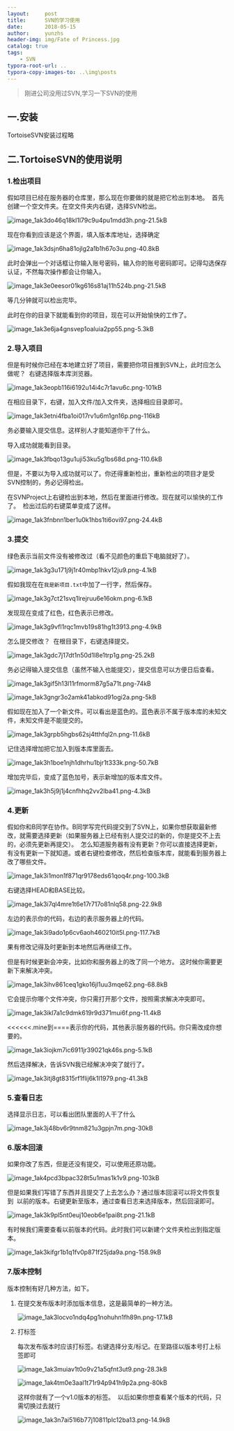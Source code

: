 ```yaml
---
layout:     post
title:      SVN的学习使用
date:       2018-05-15
author:     yunzhs
header-img: img/Fate of Princess.jpg
catalog: true
tags:
    - SVN
typora-root-url: ..
typora-copy-images-to: ..\img\posts
---
```


> 刚进公司没用过SVN,学习一下SVN的使用

## 一.安装

TortoiseSVN安装过程略

## 二.TortoiseSVN的使用说明

### 1.检出项目

假如项目已经在服务器的仓库里，那么现在你要做的就是把它检出到本地。  首先创建一个空文件夹。在空文件夹内右键，选择SVN检出。 

![image_1ak3do46q18kl1l79c9u4pu1mdd3h.png-21.5kB](http://static.zybuluo.com/maplejaw/bhxmcvqaj5uvtnqq5zj0yifa/image_1ak3do46q18kl1l79c9u4pu1mdd3h.png) 

现在你看到应该是这个界面，填入版本库地址，选择确定 

![image_1ak3dsjn6ha81ojlg2a1b1h67o3u.png-40.8kB](http://static.zybuluo.com/maplejaw/o6ior19stfrd22krosj5bkgx/image_1ak3dsjn6ha81ojlg2a1b1h67o3u.png)

 此时会弹出一个对话框让你输入账号密码，输入你的账号密码即可。记得勾选保存认证，不然每次操作都会让你输入。 

![image_1ak3e0eesor01kg616s81aj11h524b.png-21.5kB](http://static.zybuluo.com/maplejaw/cdrjyelwviuio4z28sc041kq/image_1ak3e0eesor01kg616s81aj11h524b.png) 

等几分钟就可以检出完毕。 

此时在你的目录下就能看到你的项目，现在可以开始愉快的工作了。 

![image_1ak3e6ja4gnsvep1oaluia2pp55.png-5.3kB](http://static.zybuluo.com/maplejaw/d4clvr1rggxgezrzoj0cce4p/image_1ak3e6ja4gnsvep1oaluia2pp55.png) 

### 2.导入项目

但是有时候你已经在本地建立好了项目，需要把你项目推到SVN上，此时应怎么做呢？  右键选择版本库浏览器。 

![image_1ak3eopb116i6192u14i4c7r1avu6c.png-101kB](http://static.zybuluo.com/maplejaw/yt0z77wxqrcl2b59mf2pfpn4/image_1ak3eopb116i6192u14i4c7r1avu6c.png) 

在相应目录下，右键，加入文件/加入文件夹，选择相应目录即可。 

![image_1ak3etni4fba1oi017rv1u6m1gn16p.png-116kB](http://static.zybuluo.com/maplejaw/8lhey8tb34uegp93oxxcmur5/image_1ak3etni4fba1oi017rv1u6m1gn16p.png)

务必要输入提交信息。这样别人才能知道你干了什么。 

导入成功就能看到目录。 

![image_1ak3fbqo13gu1uji53ku5g1bs68d.png-110.6kB](http://static.zybuluo.com/maplejaw/ydzg3vt7wnj4idd4o27hsbat/image_1ak3fbqo13gu1uji53ku5g1bs68d.png)

但是，不要以为导入成功就可以了。你还得重新检出，重新检出的项目才是受SVN控制的，务必记得检出。 

在SVNProject上右键检出到本地，然后在里面进行修改。现在就可以愉快的工作了。  检出过后的右键菜单变成了这样。 

![image_1ak3fnbnn1ber1u0k1hbs1ti6ovi97.png-24.4kB](http://static.zybuluo.com/maplejaw/wkhw0d256x1g02gucdrmq9f6/image_1ak3fnbnn1ber1u0k1hbs1ti6ovi97.png)   

### 3.提交

绿色表示当前文件没有被修改过（看不见颜色的重启下电脑就好了）。 

![image_1ak3g3u171j9j1r40mbp1hkv12ju9.png-4.1kB](http://static.zybuluo.com/maplejaw/317v3lmw005o65k36b7tzslv/image_1ak3g3u171j9j1r40mbp1hkv12ju9.png) 

假如我现在在`我是新项目.txt`中加了一行字，然后保存。 

![image_1ak3g7ct21svq1lrejruu6e16okm.png-6.1kB](http://static.zybuluo.com/maplejaw/vrfbh2s5ihf5id5xza47r9zx/image_1ak3g7ct21svq1lrejruu6e16okm.png) 

发现现在变成了红色，红色表示已修改。 

![image_1ak3g9vfl1rqc1mvb19s81hg1t3913.png-4.9kB](http://static.zybuluo.com/maplejaw/caozlr01y9r8f5mec7cd7hrx/image_1ak3g9vfl1rqc1mvb19s81hg1t3913.png) 

怎么提交修改？  在根目录下，右键选择提交。 

![image_1ak3gdc7j17dt1n50d1l8e1trp1g.png-25.2kB](http://static.zybuluo.com/maplejaw/23xs21770ouc47wvdhze1zor/image_1ak3gdc7j17dt1n50d1l8e1trp1g.png) 

务必记得输入提交信息（虽然不输入也能提交），提交信息可以方便日后查看。 

![image_1ak3gif5h13l11rfmorm87g5a71t.png-74kB](http://static.zybuluo.com/maplejaw/yv1dgz6dtwtcd70mu8k7d2x1/image_1ak3gif5h13l11rfmorm87g5a71t.png) 

![image_1ak3gngr3o2amk41abkod91ogi2a.png-5kB](http://static.zybuluo.com/maplejaw/uglkedg3zisumwuk3rm68t8o/image_1ak3gngr3o2amk41abkod91ogi2a.png) 

假如现在加入了一个新文件。可以看出是蓝色的。蓝色表示不属于版本库的未知文件，未知文件是不能提交的。 

![image_1ak3grpb5hgbs62sj4tthfql2n.png-11.6kB](http://static.zybuluo.com/maplejaw/acdt3ry3yo0cygeix8olkhie/image_1ak3grpb5hgbs62sj4tthfql2n.png) 

记住选择增加把它加入到版本库里面去。 

![image_1ak3h1boe1njh1dhrhu1bjr1t333k.png-50.7kB](http://static.zybuluo.com/maplejaw/wdmjmhn49es61l8p7mdofpgy/image_1ak3h1boe1njh1dhrhu1bjr1t333k.png) 

增加完毕后，变成了蓝色加号，表示新增加的版本库文件。 

![image_1ak3h5j9j1j4cnfhhq2vv2lba41.png-4.3kB](http://static.zybuluo.com/maplejaw/r122j91drx3jdoi6lmrn42jd/image_1ak3h5j9j1j4cnfhhq2vv2lba41.png) 

### 4.更新

假如你和B同学在协作。B同学写完代码提交到了SVN上，如果你想获取最新修改，就需要选择更新（如果服务器上已经有别人提交过的新的，你是提交不上去的，必须先更新再提交）。  怎么知道服务器有没有更新？你可以直接选择更新，有没有更新一下就知道。或者右键检查修改，然后检查版本库，就能看到服务器上改了哪些文件。 

![image_1ak3i1mon1f871qr9178eds61qoq4r.png-100.3kB](http://static.zybuluo.com/maplejaw/eh8rcno8u0vpi5555mded57l/image_1ak3i1mon1f871qr9178eds61qoq4r.png) 

右键选择HEAD和BASE比较。 

![image_1ak3i7ql4mre1t6e17r717o81nlq58.png-22.9kB](http://static.zybuluo.com/maplejaw/lrhnpseiqzwimvv4fiihd4aj/image_1ak3i7ql4mre1t6e17r717o81nlq58.png) 

左边的表示你的代码，右边的表示服务器上的代码。 

![image_1ak3i9ado1p6cv6aoh460210it5l.png-117.7kB](http://static.zybuluo.com/maplejaw/5d80tswx8ivmtxwqydp69gt8/image_1ak3i9ado1p6cv6aoh460210it5l.png) 

果有修改记得及时更新到本地然后再继续工作。

但是有时候更新会冲突，比如你和服务器上的改了同一个地方。 
这时候你需要更新下来解决冲突。

![image_1ak3ihv861ceq1gko16jl1uu3mqe62.png-68.8kB](http://static.zybuluo.com/maplejaw/s4bya96khyn8mf47z5j5xo2o/image_1ak3ihv861ceq1gko16jl1uu3mqe62.png) 

它会提示你哪个文件冲突，你只需打开那个文件，按照需求解决冲突即可。 

![image_1ak3ikl7a1c9dmk619r9d371mui6f.png-11.4kB](http://static.zybuluo.com/maplejaw/qswokok5ox3ui6addvdiuqu1/image_1ak3ikl7a1c9dmk619r9d371mui6f.png) 

<<<<<<.mine到====表示你的代码，其他表示服务器的代码。你只需改成你想要的。 

![image_1ak3iojkm7ic6911jr39021qk46s.png-5.1kB](http://static.zybuluo.com/maplejaw/htxj2p80rntoqcu578pbiu05/image_1ak3iojkm7ic6911jr39021qk46s.png) 

然后选择解决，告诉SVN我已经解决冲突了就行了。 

![image_1ak3itj8gt8315rf1flij6k1l1979.png-41.3kB](http://static.zybuluo.com/maplejaw/lcuie7vslhwljto1ctzlee5c/image_1ak3itj8gt8315rf1flij6k1l1979.png) 

### 5.查看日志

选择显示日志，可以看出团队里面的人干了什么 

![image_1ak3j48bv6r9tnm821u3gpjn7m.png-30kB](http://static.zybuluo.com/maplejaw/t0xi8sesmf2dl5rjlgaj4jl2/image_1ak3j48bv6r9tnm821u3gpjn7m.png) 

### 6.版本回滚

如果你改了东西，但是还没有提交，可以使用还原功能。  

![image_1ak4pcd3bpac328t5u1mas1k1v9.png-103kB](http://static.zybuluo.com/maplejaw/hwlxn0jd6om4u2upa5x9k92y/image_1ak4pcd3bpac328t5u1mas1k1v9.png) 

但是如果我们写错了东西并且提交了上去怎么办？通过版本回滚可以将文件恢复到  以前的版本。右键更新至版本，通过查看日志来选择版本，然后回滚即可。 

![image_1ak3k9pl5nt0euj10eob6e1pai8t.png-21.1kB](http://static.zybuluo.com/maplejaw/6f3s19pmodxj19imkya0xb2n/image_1ak3k9pl5nt0euj10eob6e1pai8t.png) 

有时候我们需要查看以前版本的代码。此时我们可以新建个文件夹检出到指定版本。 

![image_1ak3kifgr1b1q1fv0p871f25jda9a.png-158.9kB](http://static.zybuluo.com/maplejaw/1i6jdzkbcc12dweufau4by1b/image_1ak3kifgr1b1q1fv0p871f25jda9a.png) 

### 7.版本控制

版本控制有好几种方法，如下。

1. 在提交发布版本时添加版本信息，这是最简单的一种方法。

   ![image_1ak3locvo1ndq4pg1nohuhn1fh89n.png-17.1kB](http://static.zybuluo.com/maplejaw/ds5gbhbl9pav71jjxvvh4s1k/image_1ak3locvo1ndq4pg1nohuhn1fh89n.png) 

2. 打标签  

   每次发布版本时应该打标签。右键选择分支/标记。在至路径以版本号打上标签即可  

   ![image_1ak3muiav1t0o9v21a5qfnt3ut9.png-28.3kB](http://static.zybuluo.com/maplejaw/079o78moa6xn3oz2qqy5uriw/image_1ak3muiav1t0o9v21a5qfnt3ut9.png) 

   ![image_1ak4tm0e3aal1t71r94p941h9p2a.png-80kB](http://static.zybuluo.com/maplejaw/ba1dkp87ycpnwv0nqerpdx04/image_1ak4tm0e3aal1t71r94p941h9p2a.png) 

   这样你就有了一个v1.0版本的标签。  以后如果你想查看某个版本的代码，只需切换过去就行  

   ![image_1ak3n7ai51l6b77j10811plc12ba13.png-14.9kB](http://static.zybuluo.com/maplejaw/su2acegteuoeya3an8bn32c9/image_1ak3n7ai51l6b77j10811plc12ba13.png) 

   